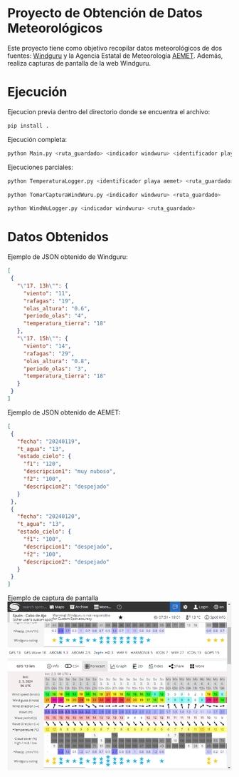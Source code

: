 # Proyecto de Obtención de Datos Meteorológicos
Este proyecto tiene como objetivo recopilar datos meteorológicos de dos fuentes: [Windguru](https://www.windguru.cz/) y la Agencia Estatal de Meteorología [AEMET](https://www.aemet.es/). Además, realiza capturas de pantalla de la web Windguru.

# Ejecución

Ejecucion previa dentro del directorio donde se encuentra el archivo:
```bash
pip install .
```

Ejecución completa:
```bash
python Main.py <ruta_guardado> <indicador windwuru> <identificador playa aemet> 
```

Ejecuciones parciales:

```bash
python TemperaturaLogger.py <identificador playa aemet> <ruta_guardado>
```


```bash
python TomarCapturaWindWuru.py <indicador windwuru> <ruta_guardado>
```


```bash
python WindWuLogger.py <indicador windwuru> <ruta_guardado>
```


# Datos Obtenidos
Ejemplo de JSON obtenido de Windguru:

 ```json
[
  {
    "\"17. 13h\"": {
      "viento": "11",
      "rafagas": "19",
      "olas_altura": "0.6",
      "periodo_olas": "4",
      "temperatura_tierra": "18"
    },
    "\"17. 15h\"": {
      "viento": "14",
      "rafagas": "29",
      "olas_altura": "0.8",
      "periodo_olas": "3",
      "temperatura_tierra": "18"
    }
  }
]
 ```


Ejemplo de JSON obtenido de AEMET:

 ```json
[
  {
    "fecha": "20240119",
    "t_agua": "13",
    "estado_cielo": {
      "f1": "120",
      "descripcion1": "muy nuboso",
      "f2": "100",
      "descripcion2": "despejado"
    }
  },
  {
    "fecha": "20240120",
    "t_agua": "13",
    "estado_cielo": {
      "f1": "100",
      "descripcion1": "despejado",
      "f2": "100",
      "descripcion2": "despejado"
    }
  }
]
 ```

Ejemplo de captura de pantalla
![Captura de Pantalla de Windguru](data_buceo/capturas/windguru_2024_03_02_16_16.png)

